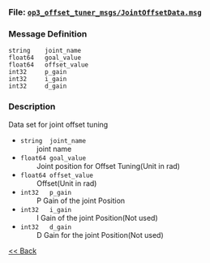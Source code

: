 ### File: [`op3_offset_tuner_msgs/JointOffsetData.msg`](https://github.com/ROBOTIS-GIT/ROBOTIS-OP3-msgs/blob/master/op3_offset_tuner_msgs/msg/JointOffsetData.msg)

### Message Definition
```
string    joint_name
float64   goal_value
float64   offset_value
int32     p_gain
int32     i_gain
int32     d_gain
```


### Description  
Data set for joint offset tuning

* `string  joint_name`  
&emsp;&emsp; joint name  
* `float64 goal_value`  
&emsp;&emsp; Joint position for Offset Tuning(Unit in rad)  
* `float64 offset_value`  
&emsp;&emsp; Offset(Unit in rad)  
* `int32   p_gain`  
&emsp;&emsp; P Gain of the joint Position  
* `int32   i_gain`  
&emsp;&emsp; I Gain of the joint Position(Not used)  
* `int32   d_gain`  
&emsp;&emsp; D Gain for the joint Position(Not used)  

[&lt;&lt; Back](op3_offset_tuner_msgs.md)
